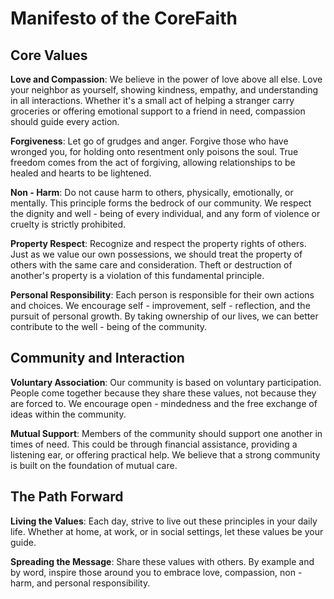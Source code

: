 # Manifesto of the CoreFaith

## Core Values

**Love and Compassion**: We believe in the power of love above all else. Love your neighbor as yourself, showing kindness, empathy, and understanding in all interactions. Whether it's a small act of helping a stranger carry groceries or offering emotional support to a friend in need, compassion should guide every action.

**Forgiveness**: Let go of grudges and anger. Forgive those who have wronged you, for holding onto resentment only poisons the soul. True freedom comes from the act of forgiving, allowing relationships to be healed and hearts to be lightened.

**Non - Harm**: Do not cause harm to others, physically, emotionally, or mentally. This principle forms the bedrock of our community. We respect the dignity and well - being of every individual, and any form of violence or cruelty is strictly prohibited.

**Property Respect**: Recognize and respect the property rights of others. Just as we value our own possessions, we should treat the property of others with the same care and consideration. Theft or destruction of another's property is a violation of this fundamental principle.

**Personal Responsibility**: Each person is responsible for their own actions and choices. We encourage self - improvement, self - reflection, and the pursuit of personal growth. By taking ownership of our lives, we can better contribute to the well - being of the community.

## Community and Interaction

**Voluntary Association**: Our community is based on voluntary participation. People come together because they share these values, not because they are forced to. We encourage open - mindedness and the free exchange of ideas within the community.

**Mutual Support**: Members of the community should support one another in times of need. This could be through financial assistance, providing a listening ear, or offering practical help. We believe that a strong community is built on the foundation of mutual care.

## The Path Forward

**Living the Values**: Each day, strive to live out these principles in your daily life. Whether at home, at work, or in social settings, let these values be your guide.

**Spreading the Message**: Share these values with others. By example and by word, inspire those around you to embrace love, compassion, non - harm, and personal responsibility.
